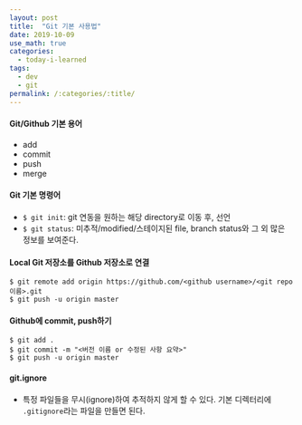 ```yaml
---
layout: post
title:  "Git 기본 사용법"
date: 2019-10-09
use_math: true
categories:
  - today-i-learned
tags:
  - dev
  - git
permalink: /:categories/:title/
---
```

<!-- {% include adsense.html %} -->

#### Git/Github 기본 용어
- add
- commit
- push
- merge

#### Git 기본 명령어
- `$ git init`: git 연동을 원하는 해당 directory로 이동 후, 선언
- `$ git status`: 미추적/modified/스테이지된 file, branch status와 그 외 많은 정보를 보여준다.

#### Local Git 저장소를 Github 저장소로 연결
```
$ git remote add origin https://github.com/<github username>/<git repo 이름>.git
$ git push -u origin master
```

#### Github에 commit, push하기
```
$ git add .
$ git commit -m "<버전 이름 or 수정된 사항 요약>"
$ git push -u origin master
```

#### git.ignore
- 특정 파일들을 무시(ignore)하여 추적하지 않게 할 수 있다. 기본 디렉터리에 `.gitignore`라는 파일을 만들면 된다.
